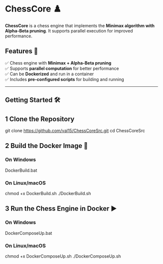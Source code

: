 ﻿# **ChessCore** ♟️  

**ChessCore** is a chess engine that implements the **Minimax algorithm with Alpha-Beta pruning**. It supports parallel execution for improved performance.  

## **Features** 🚀  
✅ Chess engine with **Minimax + Alpha-Beta pruning**  
✅ Supports **parallel computation** for better performance  
✅ Can be **Dockerized** and run in a container  
✅ Includes **pre-configured scripts** for building and running  

---

## **Getting Started** 🛠  

## **1️ Clone the Repository**  

git clone https://github.com/val15/ChessCoreSrc.git
cd ChessCoreSrc


## **2️ Build the Docker Image 🐳**
### On Windows
DockerBuild.bat

### On Linux/macOS
chmod +x DockerBuild.sh
./DockerBuild.sh


## **3 Run the Chess Engine in Docker ▶️**
### On Windows
DockerComposeUp.bat

### On Linux/macOS
chmod +x DockerComposeUp.sh
./DockerComposeUp.sh